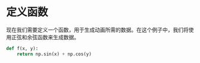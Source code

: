 # 定义函数

现在我们需要定义一个函数，用于生成动画所需的数据。在这个例子中，我们将使用正弦和余弦函数来生成数据。

```python
def f(x, y):
    return np.sin(x) + np.cos(y)
```
